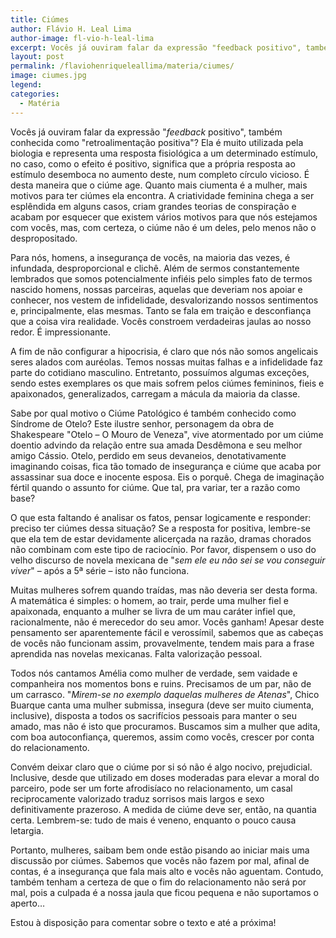 ```yaml
---
title: Ciúmes
author: Flávio H. Leal Lima
author-image: fl-vio-h-leal-lima
excerpt: Vocês já ouviram falar da expressão "feedback positivo", também conhecida como "retroalimentação positiva"?
layout: post
permalink: /flaviohenriqueleallima/materia/ciumes/
image: ciumes.jpg
legend:
categories:
  - Matéria
---
```

Vocês já ouviram falar da expressão "*feedback* positivo", também conhecida como "retroalimentação positiva"? Ela é muito utilizada pela biologia e representa uma resposta fisiológica a um determinado estímulo, no caso, como o efeito é positivo, significa que a própria resposta ao estímulo desemboca no aumento deste, num completo círculo vicioso. É desta maneira que o ciúme age. Quanto mais ciumenta é a mulher, mais motivos para ter ciúmes ela encontra. A criatividade feminina chega a ser esplêndida em alguns casos, criam grandes teorias de conspiração e acabam por esquecer que existem vários motivos para que nós estejamos com vocês, mas, com certeza, o ciúme não é um deles, pelo menos não o despropositado.

Para nós, homens, a insegurança de vocês, na maioria das vezes, é infundada, desproporcional e clichê. Além de sermos constantemente lembrados que somos potencialmente infiéis pelo simples fato de termos nascido homens, nossas parceiras, aquelas que deveriam nos apoiar e conhecer, nos vestem de infidelidade, desvalorizando nossos sentimentos e, principalmente, elas mesmas. Tanto se fala em traição e desconfiança que a coisa vira realidade. Vocês constroem verdadeiras jaulas ao nosso redor. É impressionante.

A fim de não configurar a hipocrisia, é claro que nós não somos angelicais seres alados com auréolas. Temos nossas muitas falhas e a infidelidade faz parte do cotidiano masculino. Entretanto, possuímos algumas exceções, sendo estes exemplares os que mais sofrem pelos ciúmes femininos, fieis e apaixonados, generalizados, carregam a mácula da maioria da classe.

Sabe por qual motivo o Ciúme Patológico é também conhecido como Síndrome de Otelo? Este ilustre senhor, personagem da obra de Shakespeare "Otelo – O Mouro de Veneza", vive atormentado por um ciúme doentio advindo da relação entre sua amada Desdêmona e seu melhor amigo Cássio. Otelo, perdido em seus devaneios, denotativamente imaginando coisas, fica tão tomado de insegurança e ciúme que acaba por assassinar sua doce e inocente esposa. Eis o porquê. Chega de imaginação fértil quando o assunto for ciúme. Que tal, pra variar, ter a razão como base?

O que esta faltando é analisar os fatos, pensar logicamente e responder: preciso ter ciúmes dessa situação? Se a resposta for positiva, lembre-se que ela tem de estar devidamente alicerçada na razão, dramas chorados não combinam com este tipo de raciocínio. Por favor, dispensem o uso do velho discurso de novela mexicana de "*sem ele eu não sei se vou conseguir viver*" – após a 5ª série – isto não funciona.

Muitas mulheres sofrem quando traídas, mas não deveria ser desta forma. A matemática é simples: o homem, ao trair, perde uma mulher fiel e apaixonada, enquanto a mulher se livra de um mau caráter infiel que, racionalmente, não é merecedor do seu amor. Vocês ganham! Apesar deste pensamento ser aparentemente fácil e verossímil, sabemos que as cabeças de vocês não funcionam assim, provavelmente, tendem mais para a frase aprendida nas novelas mexicanas. Falta valorização pessoal.

Todos nós cantamos Amélia como mulher de verdade, sem vaidade e companheira nos momentos bons e ruins. Precisamos de um par, não de um carrasco. "*Mirem-se no exemplo daquelas mulheres de Atenas*", Chico Buarque canta uma mulher submissa, insegura (deve ser muito ciumenta, inclusive), disposta a todos os sacrifícios pessoais para manter o seu amado, mas não é isto que procuramos. Buscamos sim a mulher que adita, com boa autoconfiança, queremos, assim como vocês, crescer por conta do relacionamento.

Convém deixar claro que o ciúme por si só não é algo nocivo, prejudicial. Inclusive, desde que utilizado em doses moderadas para elevar a moral do parceiro, pode ser um forte afrodisíaco no relacionamento, um casal reciprocamente valorizado traduz sorrisos mais largos e sexo definitivamente prazeroso. A medida de ciúme deve ser, então, na quantia certa. Lembrem-se: tudo de mais é veneno, enquanto o pouco causa letargia.

Portanto, mulheres, saibam bem onde estão pisando ao iniciar mais uma discussão por ciúmes. Sabemos que vocês não fazem por mal, afinal de contas, é a insegurança que fala mais alto e vocês não aguentam. Contudo, também tenham a certeza de que o fim do relacionamento não será por mal, pois a culpada é a nossa jaula que ficou pequena e não suportamos o aperto…

Estou à disposição para comentar sobre o texto e até a próxima!